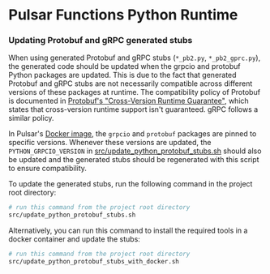 # Pulsar Functions Python Runtime

### Updating Protobuf and gRPC generated stubs

When using generated Protobuf and gRPC stubs (`*_pb2.py`, `*_pb2_gprc.py`), the generated code should be 
updated when the grpcio and protobuf Python packages are updated. This is due to the fact that generated 
Protobuf and gRPC stubs are not necessarily compatible across different versions of these packages at runtime. 
The compatibility policy of Protobuf is documented in 
[Protobuf's "Cross-Version Runtime Guarantee"](https://protobuf.dev/support/cross-version-runtime-guarantee/),
which states that cross-version runtime support isn't guaranteed. gRPC follows a similar policy.

In Pulsar's [Docker image](../../../../../docker/pulsar/Dockerfile), the `grpcio` and `protobuf` packages are
pinned to specific versions. Whenever these versions are updated, the `PYTHON_GRPCIO_VERSION` 
in [src/update_python_protobuf_stubs.sh](../../../../../src/update_python_protobuf_stubs.sh) should also be updated
and the generated stubs should be regenerated with this script to ensure compatibility.

To update the generated stubs, run the following command in the project root directory:

```bash
# run this command from the project root directory
src/update_python_protobuf_stubs.sh
```

Alternatively, you can run this command to install the required tools in a docker container and update the stubs:

```bash
# run this command from the project root directory
src/update_python_protobuf_stubs_with_docker.sh
```

